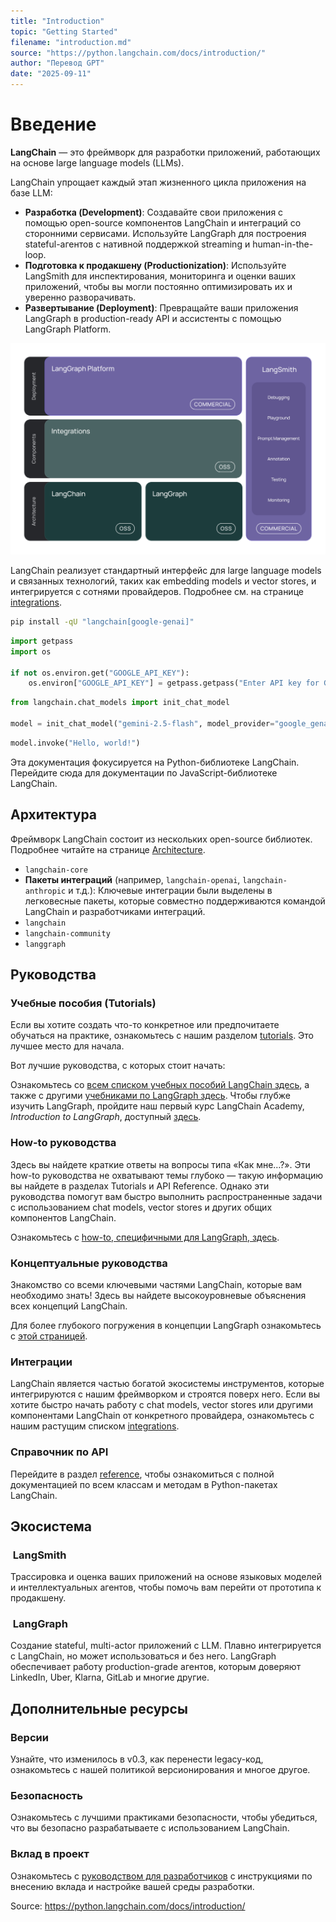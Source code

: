 ```yaml
---
title: "Introduction"
topic: "Getting Started"
filename: "introduction.md"
source: "https://python.langchain.com/docs/introduction/"
author: "Перевод GPT"
date: "2025-09-11"
---
```


# Введение

**LangChain** — это фреймворк для разработки приложений, работающих на основе large language models (LLMs).

LangChain упрощает каждый этап жизненного цикла приложения на базе LLM:

- **Разработка (Development)**: Создавайте свои приложения с помощью open-source компонентов LangChain и интеграций со сторонними сервисами. Используйте LangGraph для построения stateful-агентов с нативной поддержкой streaming и human-in-the-loop.
- **Подготовка к продакшену (Productionization)**: Используйте LangSmith для инспектирования, мониторинга и оценки ваших приложений, чтобы вы могли постоянно оптимизировать их и уверенно разворачивать.
- **Развертывание (Deployment)**: Превращайте ваши приложения LangGraph в production-ready API и ассистенты с помощью LangGraph Platform.

![LangChain Framework Overview Diagram outlining the hierarchical organization of the LangChain framework, displaying the interconnected parts across multiple layers.](../assets/images/basics/introduction/getting-started/langchain_stack_112024_dark.svg)

LangChain реализует стандартный интерфейс для large language models и связанных технологий, таких как embedding models и vector stores, и интегрируется с сотнями провайдеров. Подробнее см. на странице [integrations](https://python.langchain.com/docs/integrations/).

```bash
pip install -qU "langchain[google-genai]"
```

```python
import getpass
import os

if not os.environ.get("GOOGLE_API_KEY"):
    os.environ["GOOGLE_API_KEY"] = getpass.getpass("Enter API key for Google Gemini: ")
```

```python
from langchain.chat_models import init_chat_model

model = init_chat_model("gemini-2.5-flash", model_provider="google_genai")
```

```python
model.invoke("Hello, world!")
```

Эта документация фокусируется на Python-библиотеке LangChain. Перейдите сюда для документации по JavaScript-библиотеке LangChain.

## Архитектура

Фреймворк LangChain состоит из нескольких open-source библиотек. Подробнее читайте на странице [Architecture](https://python.langchain.com/docs/architecture/).

- `langchain-core`
- **Пакеты интеграций** (например, `langchain-openai`, `langchain-anthropic` и т.д.): Ключевые интеграции были выделены в легковесные пакеты, которые совместно поддерживаются командой LangChain и разработчиками интеграций.
- `langchain`
- `langchain-community`
- `langgraph`

## Руководства

### Учебные пособия (Tutorials)

Если вы хотите создать что-то конкретное или предпочитаете обучаться на практике, ознакомьтесь с нашим разделом [tutorials](https://python.langchain.com/docs/tutorials/). Это лучшее место для начала.

Вот лучшие руководства, с которых стоит начать:

Ознакомьтесь со [всем списком учебных пособий LangChain здесь](https://python.langchain.com/docs/tutorials/), а также с другими [учебниками по LangGraph здесь](https://python.langchain.com/docs/tutorials/). Чтобы глубже изучить LangGraph, пройдите наш первый курс LangChain Academy, _Introduction to LangGraph_, доступный [здесь](https://learn.langchain.com/courses/introduction-to-langgraph).

### How-to руководства

Здесь вы найдете краткие ответы на вопросы типа «Как мне…?». Эти how-to руководства не охватывают темы глубоко — такую информацию вы найдете в разделах Tutorials и API Reference. Однако эти руководства помогут вам быстро выполнить распространенные задачи с использованием chat models, vector stores и других общих компонентов LangChain.

Ознакомьтесь с [how-to, специфичными для LangGraph, здесь](https://python.langchain.com/docs/how_to/).

### Концептуальные руководства

Знакомство со всеми ключевыми частями LangChain, которые вам необходимо знать! Здесь вы найдете высокоуровневые объяснения всех концепций LangChain.

Для более глубокого погружения в концепции LangGraph ознакомьтесь с [этой страницей](https://python.langchain.com/docs/concepts/langgraph/).

### Интеграции

LangChain является частью богатой экосистемы инструментов, которые интегрируются с нашим фреймворком и строятся поверх него. Если вы хотите быстро начать работу с chat models, vector stores или другими компонентами LangChain от конкретного провайдера, ознакомьтесь с нашим растущим списком [integrations](https://python.langchain.com/docs/integrations/).

### Справочник по API

Перейдите в раздел [reference](https://api.python.langchain.com/), чтобы ознакомиться с полной документацией по всем классам и методам в Python-пакетах LangChain.

## Экосистема

### ️ LangSmith

Трассировка и оценка ваших приложений на основе языковых моделей и интеллектуальных агентов, чтобы помочь вам перейти от прототипа к продакшену.

### ️ LangGraph

Создание stateful, multi-actor приложений с LLM. Плавно интегрируется с LangChain, но может использоваться и без него. LangGraph обеспечивает работу production-grade агентов, которым доверяют LinkedIn, Uber, Klarna, GitLab и многие другие.

## Дополнительные ресурсы

### Версии

Узнайте, что изменилось в v0.3, как перенести legacy-код, ознакомьтесь с нашей политикой версионирования и многое другое.

### Безопасность

Ознакомьтесь с лучшими практиками безопасности, чтобы убедиться, что вы безопасно разрабатываете с использованием LangChain.

### Вклад в проект

Ознакомьтесь с [руководством для разработчиков](https://python.langchain.com/docs/contributing/) с инструкциями по внесению вклада и настройке вашей среды разработки.

Source: https://python.langchain.com/docs/introduction/
